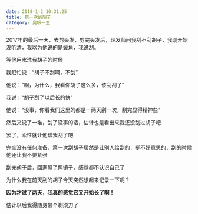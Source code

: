 ```yaml
---
date: 2018-1-2 10:31:25
title: 第一次刮胡子
category: 晃眼一生
---
```


2017年的最后一天，去剪头发，剪完头发后，理发师问我刮不刮胡子，我刚开始没听清，我以为他说的是鬓角，我说刮。

等他用水洗我胡子的时候

我赶忙说：“胡子不刮啊，不刮”

他说：“啊，为什么，我看你胡子这么多，该刮刮了”



我说：“胡子刮了以后长的快”

他说：“没事，你看我们这里的都是一两天刮一次，刮完显得精神些”

然后又说了一堆，刮了没事的话，估计也是看出来我还没刮过胡子吧

罢了，索性就让他帮我刮了吧

完全没有任何准备，第一次刮胡子居然是让别人给刮的，挺不好意思的，刮的时候他还让我不要紧张

刮完胡子后，回家照了照镜子，感觉都不认识自己了

为什么我在前天刮的胡子今天突然想起来记录一下呢？

**因为才过了两天，我真的感觉它又开始长了啊！**

估计以后我得随身带个剃须刀了
